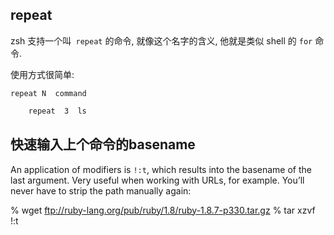 ## repeat
zsh 支持一个叫` repeat` 的命令, 就像这个名字的含义, 他就是类似 shell 的 `for` 命令. 

使用方式很简单:

	repeat N  command
	
```bash
	repeat  3  ls
```
	
## 快速输入上个命令的basename  


An application of modifiers is `!:t`, which results into the basename of the last argument. Very useful when working with URLs, for example. You’ll never have to strip the path manually again:

% wget ftp://ruby-lang.org/pub/ruby/1.8/ruby-1.8.7-p330.tar.gz
% tar xzvf !:t
